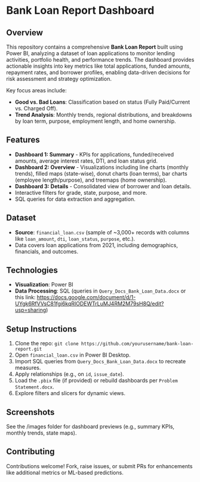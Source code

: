 # Bank Loan Report Dashboard

## Overview
This repository contains a comprehensive **Bank Loan Report** built using Power BI, analyzing a dataset of loan applications to monitor lending activities, portfolio health, and performance trends. The dashboard provides actionable insights into key metrics like total applications, funded amounts, repayment rates, and borrower profiles, enabling data-driven decisions for risk assessment and strategy optimization.

Key focus areas include:
- **Good vs. Bad Loans**: Classification based on status (Fully Paid/Current vs. Charged Off).
- **Trend Analysis**: Monthly trends, regional distributions, and breakdowns by loan term, purpose, employment length, and home ownership.

## Features
- **Dashboard 1: Summary** - KPIs for applications, funded/received amounts, average interest rates, DTI, and loan status grid.
- **Dashboard 2: Overview** - Visualizations including line charts (monthly trends), filled maps (state-wise), donut charts (loan terms), bar charts (employee length/purpose), and treemaps (home ownership).
- **Dashboard 3: Details** - Consolidated view of borrower and loan details.
- Interactive filters for grade, state, purpose, and more.
- SQL queries for data extraction and aggregation.

## Dataset
- **Source**: `financial_loan.csv` (sample of ~3,000+ records with columns like `loan_amount`, `dti`, `loan_status`, `purpose`, etc.).
- Data covers loan applications from 2021, including demographics, financials, and outcomes.

## Technologies
- **Visualization**: Power BI
- **Data Processing**: SQL (queries in `Query_Docs_Bank_Loan_Data.docx` or this link: https://docs.google.com/document/d/1-UYgk6RfVVsC81fgi6kqRIODEWTrLuMJ4RM2M79sH8Q/edit?usp=sharing)

## Setup Instructions
1. Clone the repo: `git clone https://github.com/yourusername/bank-loan-report.git`
2. Open `financial_loan.csv` in Power BI Desktop.
3. Import SQL queries from `Query_Docs_Bank_Loan_Data.docx` to recreate measures.
4. Apply relationships (e.g., on `id`, `issue_date`).
5. Load the `.pbix` file (if provided) or rebuild dashboards per `Problem Statement.docx`.
6. Explore filters and slicers for dynamic views.

## Screenshots
See the /images folder for dashboard previews (e.g., summary KPIs, monthly trends, state maps).

## Contributing
Contributions welcome! Fork, raise issues, or submit PRs for enhancements like additional metrics or ML-based predictions.
